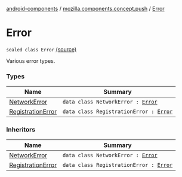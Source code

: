 [android-components](../../index.md) / [mozilla.components.concept.push](../index.md) / [Error](./index.md)

# Error

`sealed class Error` [(source)](https://github.com/mozilla-mobile/android-components/blob/master/components/concept/push/src/main/java/mozilla/components/concept/push/PushProcessor.kt#L76)

Various error types.

### Types

| Name | Summary |
|---|---|
| [NetworkError](-network-error/index.md) | `data class NetworkError : `[`Error`](./index.md) |
| [RegistrationError](-registration-error/index.md) | `data class RegistrationError : `[`Error`](./index.md) |

### Inheritors

| Name | Summary |
|---|---|
| [NetworkError](-network-error/index.md) | `data class NetworkError : `[`Error`](./index.md) |
| [RegistrationError](-registration-error/index.md) | `data class RegistrationError : `[`Error`](./index.md) |
